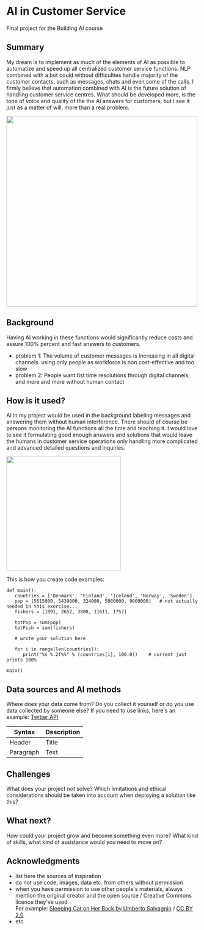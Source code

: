 
# AI in Customer Service

Final project for the Building AI course

## Summary

My dream is to implement as much of the elements of AI as possible to automatize and speed up all centralized customer service functions.
NLP combined with a bot could without difficulties handle majority of the customer contacts, such as messages, chats and even some of the calls. 
I firmly believe that automation combined with AI is the future solution of handling customer service centres. 
What should be developed more, is the tone of voice and quality of the the AI answers for customers, but I see it just as a matter of will, more than a real problem.

<img src="https://images.unsplash.com/photo-1454165804606-c3d57bc86b40?ixid=MXwxMjA3fDB8MHxwaG90by1wYWdlfHx8fGVufDB8fHw%3D&ixlib=rb-1.2.1&auto=format&fit=crop&w=1050&q=80" width="500">

## Background

Having AI working in these functions would significantly reduce costs and assure 100% percent and fast answers to customers.

* problem 1: The volume of customer messages is increasing in all digital channels. using only people as workforce is non cost-effective and too slow
* problem 2: People want fist time resolutions through digital channels, and more and more without human contact

## How is it used?
AI in my project would be used in the background labeling messages and answering them without human interference. There should of course be persons monitoring the AI functions all the time and teaching it. I would love to see it formulating good enough answers and solutions that would leave the humans in customer service operations only handling more complicated and advanced detailed questions and inquiries.

<img src="https://s27389.pcdn.co/wp-content/uploads/2019/08/adopting-ai-chatbot-customer-employee-experience-e1568016643365-699x440.jpeg" width="300">

This is how you create code examples:
```
def main():
   countries = ['Denmark', 'Finland', 'Iceland', 'Norway', 'Sweden']
   pop = [5615000, 5439000, 324000, 5080000, 9609000]   # not actually needed in this exercise...
   fishers = [1891, 2652, 3800, 11611, 1757]

   totPop = sum(pop)
   totFish = sum(fishers)

   # write your solution here

   for i in range(len(countries)):
      print("%s %.2f%%" % (countries[i], 100.0))    # current just prints 100%

main()
```


## Data sources and AI methods
Where does your data come from? Do you collect it yourself or do you use data collected by someone else?
If you need to use links, here's an example:
[Twitter API](https://developer.twitter.com/en/docs)

| Syntax      | Description |
| ----------- | ----------- |
| Header      | Title       |
| Paragraph   | Text        |

## Challenges

What does your project _not_ solve? Which limitations and ethical considerations should be taken into account when deploying a solution like this?

## What next?

How could your project grow and become something even more? What kind of skills, what kind of assistance would you  need to move on? 


## Acknowledgments

* list here the sources of inspiration 
* do not use code, images, data etc. from others without permission
* when you have permission to use other people's materials, always mention the original creator and the open source / Creative Commons licence they've used
  <br>For example: [Sleeping Cat on Her Back by Umberto Salvagnin](https://commons.wikimedia.org/wiki/File:Sleeping_cat_on_her_back.jpg#filelinks) / [CC BY 2.0](https://creativecommons.org/licenses/by/2.0)
* etc
